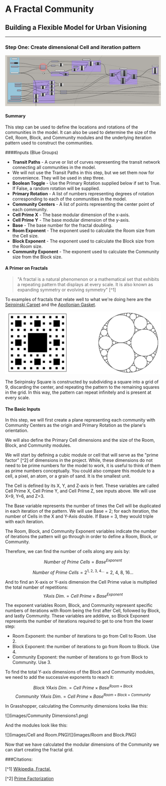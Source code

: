 # A Fractal Community
## Building a Flexible Model for Urban Visioning
---

### Step One: Create dimensional Cell and iteration pattern

![](images/step1.png)

#### Summary
This step can be used to define the locations and rotations of the communities in the model. It can also be used to determine the size of the Cell, Room, Block, and Community modules and the underlying iteration pattern used to construct the communities. 

####Inputs (Blue Groups)
- **Transit Paths** - A curve or list of curves representing the transit network connecting all communities in the model.
 - We will not use the Transit Paths in this step, but we set them now for convenience. They will be used in step three. 
- **Boolean Toggle** - Use the Primary Rotation supplied below if set to True. If False, a random rotation will be supplied. 
- **Primary Rotation** - A list of numbers representing degrees of rotation corresponding to each of the communities in the model. 
- **Community Centers** - A list of points representing the center point of each community.
- **Cell Prime X** - The base modular dimension of the x-axis.
- **Cell Prime Y** - The base modular dimension of the y-axis.
- **Base** - The base number for the fractal doubling.
- **Room Exponent** - The exponent used to calculate the Room size from the Cell size.
- **Block Exponent** - The exponent used to calculate the Block size from the Room size.
- **Community Exponent** - The exponent used to calculate the Community size from the Block size.



#### A Primer on Fractals

>"A fractal is a natural phenomenon or a mathematical set that exhibits a repeating pattern that displays at every scale. It is also known as expanding symmetry or evolving symmetry" [^1]

To examples of fractals that relate well to what we're doing here are the [Seirpinski Carpet](https://en.wikipedia.org/wiki/Sierpinski_carpet) and the [Apollonian Gasket](https://en.wikipedia.org/wiki/Apollonian_gasket).

![](images/fractals.png)

The Seirpinsky Square is constructed by subdividing a square into a grid of 9, discarding the center, and repeating the pattern to the remaining squares in the grid. In this way, the pattern can repeat infinitely and is present at every scale. 

#### The Basic Inputs

In this step, we will first create a plane representing each community with Community Centers as the origin and Primary Rotation as the plane's orientation.

We will also define the Primary Cell dimensions and the size of the Room, Block, and Community modules. 

We will start by defining a cubic module or cell that will serve as the "prime factor" [^2] of dimensions in the project. While, these dimensions do not need to be prime numbers for the model to work, it is useful to think of them as prime numbers conceptually. You could also compare this module to a cell, a pixel, an atom, or a grain of sand. It is the smallest unit. 

The Cell is defined by its X, Y, and Z-axis in feet. These variables are called Cell Prime X, Cell Prime Y, and Cell Prime Z, see inputs above. We will use X=9, Y=6, and Z=3. 

The Base variable represents the number of times the Cell will be duplicated in each iteration of the pattern. We will use Base = 2; for each iteration, the number of Cells in the X and Y-Axis double. If Base = 3, they would triple with each iteration. 

The Room, Block, and Community Exponent variables indicate the number of iterations the pattern will go through in order to define a Room, Block, or Community.

Therefore, we can find the number of cells along any axis by:

$$
Number\ of\ Prime\ Cells = Base ^ {Exponent}
$$

$$
Number\ of\ Prime\ Cells = 2^{1,\ 2,\ 3,\ 4...} = 2,\ 4,\ 8,\ 16...
$$

And to find an X-axis or Y-axis dimension the Cell Prime value is multiplied the total number of repetitions: 
$$
YAxis\ Dim. = Cell\ Prime \times Base ^ {Exponent}
$$

The exponent variables Room, Block, and Community represent specific numbers of iterations with Room being the first after Cell, followed by Block, and lastly Community. These variables are additive, so Block Exponent represents the number of iterations required to get to one from the lower step:

- Room Exponent: the number of iterations to go from Cell to Room. Use 2.
- Block Exponent: the number of iterations to go from Room to Block. Use 4.
- Community Exponent: the number of iterations to go from Block to Community. Use 3.

To find the total Y-axis dimensions of the Block and Community modules, we need to add the successive exponents to reach it: 

$$
Block\ YAxis\ Dim. = Cell\ Prime \times Base ^ {Room+Block}
$$
$$
Community\ YAxis\ Dim. = Cell\ Prime \times Base ^ {Room+Block+Community}
$$

In Grasshopper, calculating the Community dimensions looks like this:

![](images/Community Dimensions1.png)

And the modules look like this:

![](images/Cell and Room.PNG)![](images/Room and Block.PNG)

Now that we have calculated the modular dimensions of the Community we can start creating the fractal grid.

###Citations:

[^1] [ Wikipedia, Fractal.](https://en.wikipedia.org/wiki/Fractal)

[^2] [Prime Factorization](http://www.mathsisfun.com/prime-factorization.html)
